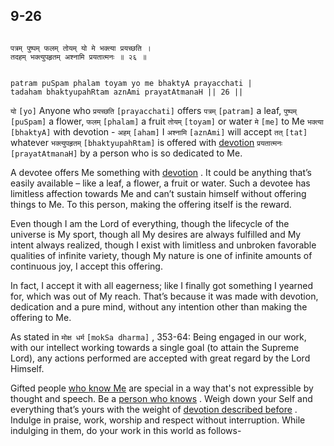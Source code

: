 ## 9-26


```shloka-sa

पत्रम् पुष्पम् फलम् तोयम् यो मे भक्त्या प्रयच्छति ।
तदहम् भक्त्युपहृतम् अश्नामि प्रयतात्मनः ॥ २६ ॥

```
```shloka-sa-hk

patram puSpam phalam toyam yo me bhaktyA prayacchati |
tadaham bhaktyupahRtam aznAmi prayatAtmanaH || 26 ||

```
`यो` `[yo]` Anyone who `प्रयच्छति` `[prayacchati]` offers `पत्रम्` `[patram]` a leaf, `पुष्पम्` `[puSpam]` a flower, `फलम्` `[phalam]` a fruit `तोयम्` `[toyam]` or water `मे` `[me]` to Me `भक्त्या` `[bhaktyA]` with devotion - `अहम्` `[aham]` I `अश्नामि` `[aznAmi]` will accept `तत्` `[tat]` whatever `भक्त्युपहृतम्` `[bhaktyupahRtam]` is offered with 
[devotion](Chapter_7.md#bhakti_a_defn) `प्रयतात्मनः` `[prayatAtmanaH]` by a person who is so dedicated to Me.

A devotee offers Me something with 
[devotion](Chapter_7.md#bhakti_a_defn)
. It could be anything that’s easily available – like a leaf, a flower, a fruit or water. Such a devotee has limitless affection towards Me and can’t sustain himself without offering things to Me. To this person, making the offering itself is the reward.

Even though I am the Lord of everything, though the lifecycle of the universe is My sport, though all My desires are always fulfilled and My intent always realized, though I exist with limitless and unbroken favorable qualities of infinite variety, though My nature is one of infinite amounts of continuous joy, I accept this offering.

In fact, I accept it with all eagerness; like I finally got something I yearned for, which was out of My reach. That’s because it was made with devotion, dedication and a pure mind, without any intention other than making the offering to Me.

As stated in 
`मोक्ष धर्म` `[mokSa dharma]` , 353-64:
 Being engaged in our work, with our intellect working towards a single goal (to attain the Supreme Lord), any actions performed are accepted with great regard by the Lord Himself.

Gifted people 
[who know Me](7-16.md#jnAnI)
 are special in a way that's not expressible by thought and speech. Be a 
[person who knows](7-16.md#jnAnI)
. Weigh down your Self and everything that’s yours with the weight of 
[devotion described before](Chapter_7.md#bhakti_a_defn)
. Indulge in praise, work, worship and respect without interruption. While indulging in them, do your work in this world as follows-


